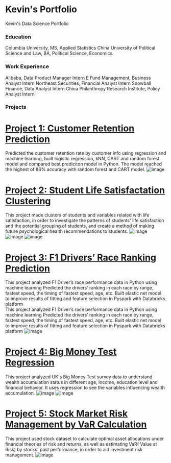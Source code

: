 # Kevin's Portfolio
Kevin's Data Science Portfolio

### Education

Columbia University, MS, Applied Statistics
China University of Political Science and Law, BA, Political Science, Economics

### Work Experience

Alibaba, Data Product Manager Intern
E Fund Management, Business Analyst Intern
Northeast Securities, Financial Analyst Intern
Snowball Finance, Data Analyst Intern
China Philanthropy Research Institute, Policy Analyst Intern

### Projects

# [Project 1: Customer Retention Prediction](https://github.com/kevinz-git/customer_retention_predicion_logistic_knn_CART_RF/blob/main/docs/hudm-project.ipynb)
Predicted the customer retention rate by customer info using regression and machine learning, built logistic regression, kNN, CART and random forest model and compared best prediciton model in Python. The model reached the highest of 86% accuracy with random forest and CART model.
![image](https://github.com/kevinz-git/kevinz-git.github.io/assets/123676596/5ae2519c-8031-4b8c-8b38-da951ad7ced0)


# [Project 2: Student Life Satisfactation Clustering](https://kevinz-git.github.io/student_life_satisfaction_clustering/)
This project made clusters of students and variables related with life satisfaction, in order to investigate the patterns of students' life satisfaction and the potential grouping of students, and create a method of making future psychological health recommendations to students.
![image](https://github.com/kevinz-git/kevinz-git.github.io/assets/123676596/d2dcad34-f60b-41bd-8820-bd75ebcfbfc9)
![image](https://github.com/kevinz-git/kevinz-git.github.io/assets/123676596/3742fed2-b8ca-433d-8d64-d0ce28f207cc)
![image](https://github.com/kevinz-git/kevinz-git.github.io/assets/123676596/feff582e-2a30-4b13-b585-3e1e3eec8f27)


# [Project 3: F1 Drivers’ Race Ranking Prediction](https://github.com/kevinz-git/F1_driver_ranking_prediction_elastic_net_regression/blob/main/Elastic-Net%20Regression%20Models.py)            
This project analyzed F1 Driver’s race performance data in Python using machine learning 
Predicted the drivers’ ranking in each race by range, fastest speed, the timing of fastest speed, age, etc. Built elastic net model to improve results of fitting and feature selection in Pyspark with Databricks platform                                  
This project analyzed F1 Driver’s race performance data in Python using machine learning 
Predicted the drivers’ ranking in each race by range, fastest speed, the timing of fastest speed, age, etc. Built elastic net model to improve results of fitting and feature selection in Pyspark with Databricks platform
![image](https://github.com/kevinz-git/kevinz-git.github.io/assets/123676596/31f0ec74-d9f8-410c-8839-a8073723e76e)


# [Project 4: Big Money Test Regression](https://kevinz-git.github.io/big_money_test_regression/)
This project analyzed UK's Big Money Test survey data to understand wealth accumulation status in different age, income, education level and financial behavior. It uses regression to see the variables influencing wealth accumulation.
![image](https://github.com/kevinz-git/Kev_Portfolio/assets/123676596/08856c3d-3cb8-497f-a0aa-d994faf3ed2a)
![image](https://github.com/kevinz-git/Kev_Portfolio/assets/123676596/10b1ad8f-1363-4a31-af32-c862f793070d)

# [Project 5: Stock Market Risk Management by VaR Calculation](https://kevinz-git.github.io/stock_market_risk_management_by_VaR_calculation/)
This project used stock dataset to calculate optimal asset allocations under financial theories of risk and returns, as well as estimating VaR( Value at Risk) by stocks' past performance, in order to aid investment risk management. 
![image](https://github.com/kevinz-git/kevinz-git.github.io/assets/123676596/7fb654e7-d17a-4255-9c72-91187f3fcf6c)









 

